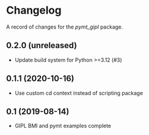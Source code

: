 # Changelog

A record of changes for the *pymt_gipl* package.

## 0.2.0 (unreleased)

- Update build system for Python >=3.12 (#3)


## 0.1.1 (2020-10-16)

- Use custom cd context instead of scripting package


## 0.1 (2019-08-14)

- GIPL BMI and pymt examples complete
